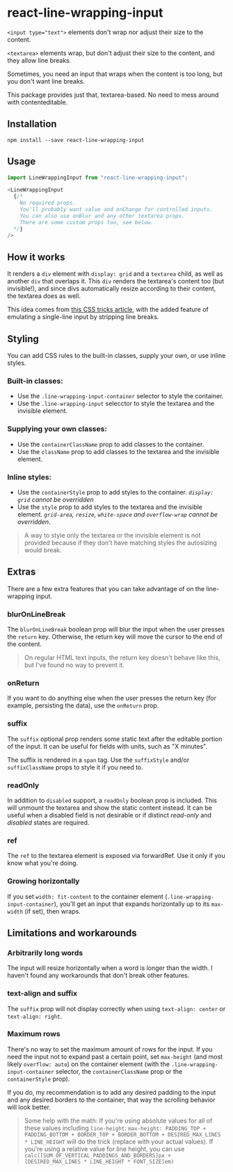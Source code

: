 # react-line-wrapping-input

`<input type="text">` elements don't wrap nor adjust their size to the content.

`<textarea>` elements wrap, but don't adjust their size to the content, and they allow line breaks.

Sometimes, you need an input that wraps when the content is too long, but you don't want line breaks.

This package provides just that, textarea-based. No need to mess around with contenteditable.

<!-- TODO [Live demo](codesandbox URL) -->

## Installation

```
npm install --save react-line-wrapping-input
```

## Usage

```js
import LineWrappingInput from "react-line-wrapping-input";
```

```js
<LineWrappingInput
  {/*
    No required props.
    You'll probably want value and onChange for controlled inputs.
    You can also use onBlur and any other textarea props.
    There are some custom props too, see below.
  */}
/>
```

## How it works

It renders a `div` element with `display: grid` and a `textarea` child, as well as another `div` that overlaps it. This `div` renders the textarea's content too (but invisible!), and since divs automatically resize according to their content, the textarea does as well.

This idea comes from [this CSS tricks article](https://css-tricks.com/the-cleanest-trick-for-autogrowing-textareas/), with the added feature of emulating a single-line input by stripping line breaks.

## Styling

You can add CSS rules to the built-in classes, supply your own, or use inline styles.

### Built-in classes:

- Use the `.line-wrapping-input-container` selector to style the container.
- Use the `.line-wrapping-input` selecctor to style the textarea and the invisible element.

### Supplying your own classes:

- Use the `containerClassName` prop to add classes to the container.
- Use the `className` prop to add classes to the textarea and the invisible element.

### Inline styles:

- Use the `containerStyle` prop to add styles to the container. _`display: grid` cannot be overridden_
- Use the `style` prop to add styles to the textarea and the invisible element. _`grid-area`, `resize`, `white-space` and `overflow-wrap` cannot be overridden._

> A way to style only the textarea or the invisible element is not provided because if they don't have matching styles the autosizing would break.

## Extras

There are a few extra features that you can take advantage of on the line-wrapping input.

### blurOnLineBreak

The `blurOnLineBreak` boolean prop will blur the input when the user presses the `return` key. Otherwise, the return key will move the cursor to the end of the content.

> On regular HTML text inputs, the return key doesn't behave like this, but I've found no way to prevent it.

### onReturn

If you want to do anything else when the user presses the return key (for example, persisting the data), use the `onReturn` prop.

### suffix

The `suffix` optional prop renders some static text after the editable portion of the input. It can be useful for fields with units, such as "X minutes".

The suffix is rendered in a `span` tag. Use the `suffixStyle` and/or `suffixClassName` props to style it if you need to.

### readOnly

In addition to `disabled` support, a `readOnly` boolean prop is included. This will unmount the textarea and show the static content instead. It can be useful when a disabled field is not desirable or if distinct _read-only_ and _disabled_ states are required.

### ref

The `ref` to the textarea element is exposed via forwardRef. Use it only if you know what you're doing.

### Growing horizontally

If you set `width: fit-content` to the container element (`.line-wrapping-input-container`), you'll get an input that expands horizontally up to its `max-width` (if set), then wraps.

## Limitations and workarounds

### Arbitrarily long words

The input will resize horizontally when a word is longer than the width. I haven't found any workarounds that don't break other features.

### text-align and suffix

The `suffix` prop will not display correctly when using `text-align: center` or `text-align: right`.

### Maximum rows

There's no way to set the maximum amount of rows for the input. If you need the input not to expand past a certain point, set `max-height` (and most likely `overflow: auto`) on the container element (with the `.line-wrapping-input-container` selector, the `containerClassName` prop or the `containerStyle` prop).

If you do, my recommendation is to add any desired padding to the input and any desired borders to the container, that way the scrolling behavior will look better.

> Some help with the math:
> If you're using absolute values for all of these values including `line-height`: `max-height: PADDING_TOP + PADDING_BOTTOM + BORDER_TOP + BORDER_BOTTOM + DESIRED_MAX_LINES * LINE_HEIGHT` will do the trick (replace with your actual values).
> If you're using a relative value for line height, you can use `calc([SUM_OF_VERTICAL_PADDINGS_AND_BORDERS]px + [DESIRED_MAX_LINES * LINE_HEIGHT * FONT_SIZE]em)`

